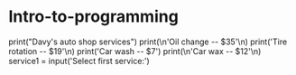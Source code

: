 # Intro-to-programming
print("Davy's auto shop services")
print(\n'Oil change -- $35'\n)
print('Tire rotation -- $19'\n)
print('Car wash -- $7')
print(\n'Car wax -- $12'\n)
service1 = input('Select first service:')
